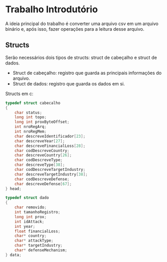 # Trabalho Introdutório

A ideia principal do trabalho é converter uma arquivo csv em um arquivo binário e, após isso, fazer operações para a leitura desse arquivo.


## Structs
Serão necessários dois tipos de structs: struct de cabeçalho e struct de dados.
  * Struct de cabeçalho: registro que guarda as principais informações do arquivo.
  * Struct de dados: registro que guarda os dados em si.

Structs em c:
```c
typedef struct cabecalho
{
    char status;
    long int topo;
    long int proxByteOffset;
    int nroRegArq;
    int nroRegMem;
    char descreveIdentificador[23];
    char descreveYear[27];
    char descreveFinancialLoss[28];
    char codDescreveCountry;
    char descreveCountry[26];
    char codDescreveType;
    char descreveType[38];
    char codDescreveTargetIndustry;
    char descreveTargetIndustry[38];
    char codDescreveDefense;
    char descreveDefense[67];
} head;

typedef struct dado
{
    char removido;
    int tamanhoRegistro;
    long int prox;
    int idAttack;
    int year;
    float financialLoss;
    char* country;
    char* attackType;
    char* targetIndustry;
    char* defenseMechanism;
} data;
```


